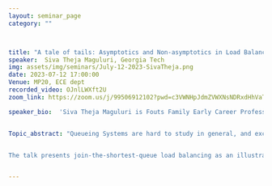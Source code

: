 ```yaml
---
layout: seminar_page
category: ""



title: "A tale of tails: Asymptotics and Non-asymptotics in Load Balancing"  
speaker:  Siva Theja Maguluri, Georgia Tech
img: assets/img/seminars/July-12-2023-SivaTheja.png
date: 2023-07-12 17:00:00 
Venue: MP20, ECE dept
recorded_video: OJnlLWXft2U
zoom_link: https://zoom.us/j/99506912102?pwd=c3VWNHpJdmZVWXNsNDRxdHhVaTBuZz09

speaker_bio:  'Siva Theja Maguluri is Fouts Family Early Career Professor and Assistant Professor in the H. Milton Stewart School of Industrial and Systems Engineering at Georgia Tech. He obtained his Ph.D. and MS in ECE as well as MS in Applied Math from UIUC, and B.Tech in Electrical Engineering from IIT Madras. His research interests span the areas of Control, Optimization, Algorithms and Applied Probability and include Reinforcement Learning theory and Stochastic Networks. His research and teaching are recognized through several awards including the  “Best Publication in Applied Probability” award, NSF CAREER award, second place award at INFORMS JFIG best paper competition, Student best paper award at IFIP Performance, “CTL/BP Junior Faculty Teaching Excellence Award,” and “Student Recognition of Excellence in Teaching: Class of 1934 CIOS Award.” '


Topic_abstract: "Queueing Systems are hard to study in general, and except in special cases, it is not possible to exactly characterize the stationary distribution of queue lengths. Therefore, they have been studied in various asymptotic regimes, such as many server, heavy traffic and large deviations. Each of these regimes provides a different perspective on the design and performance of the system. Recent work has focused on establishing prelimit results by characterizing the rate of convergence, which enable one to translate the theoretical asymptotic results into practice. In the same spirit, we focus on the prelimit tail bounds on the queue lengths. It turns out that obtaining good nonasymptotic tail bounds bridges the gap between the various asymptotic regimes. 


The talk presents join-the-shortest-queue load balancing as an illustrative example. We first present an overview of results from the literature in various asymptotic regimes including some of our own prior work. We then present the recent results on nonasymptotic tail bounds. All these results are obtained using the transform method. "


---
```


